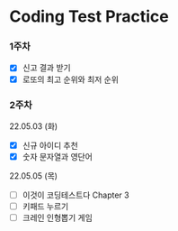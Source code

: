 # Coding Test Practice
### 1주차
- [x] 신고 결과 받기
- [x] 로또의 최고 순위와 최저 순위
### 2주차
22.05.03 (화)
- [x] 신규 아이디 추천
- [x] 숫자 문자열과 영단어

22.05.05 (목)
- [ ] 이것이 코딩테스트다 Chapter 3
- [ ] 키패드 누르기
- [ ] 크레인 인형뽑기 게임
